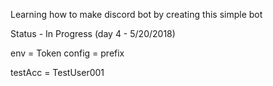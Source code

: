 Learning how to make discord bot by creating this simple bot 

Status - In Progress (day 4 - 5/20/2018)



env = Token
config = prefix


testAcc = TestUser001